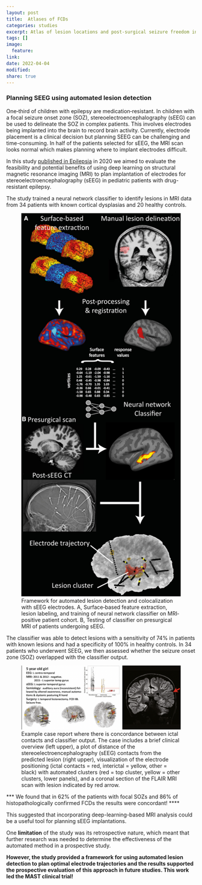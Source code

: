 ```yaml
---
layout: post
title:  Atlases of FCDs
categories: studies
excerpt: Atlas of lesion locations and post-surgical seizure freedom in FCD
tags: []
image:
  feature:
link:
date: 2022-04-04
modified:
share: true
---
```

### Planning SEEG using automated lesion detection

One‐third of children with epilepsy are medication‐resistant. In children with a focal seizure onset zone (SOZ), stereoelectroencephalography (sEEG) can be used to delineate the SOZ in complex patients. This involves electrodes being implanted into the brain to record brain activity. Currently, electrode placement is a clinical decision but planning SEEG can be challenging and time-consuming. In half of the patients selected for sEEG, the MRI scan looks normal which makes planning where to implant electrodes difficult. 

In this study [published in Epilepsia](https://www.ncbi.nlm.nih.gov/pmc/articles/PMC8432161/) in 2020 we aimed to evaluate the feasibility and potential benefits of using deep learning on structural magnetic resonance imaging (MRI) to plan implantation of electrodes for stereoelectroencephalography (sEEG) in pediatric patients with drug-resistant epilepsy. 


The study trained a neural network classifier to identify lesions in MRI data from 34 patients with known cortical dysplasias and 20 healthy controls. 

<figure>
<img src="/images/seeg_method.jpeg"
alt="Framework for automated lesion detection and colocalization with sEEG electrodes.">
<figcaption> Framework for automated lesion detection and colocalization with sEEG electrodes. A, Surface‐based feature extraction, lesion labeling, and training of neural network classifier on MRI‐positive patient cohort. B, Testing of classifier on presurgical MRI of patients undergoing sEEG.</figcaption>
</figure>

The classifier was able to detect lesions with a sensitivity of 74% in patients with known lesions and had a specificity of 100% in healthy controls. In 34 patients who underwent SEEG, we then assessed whether the  seizure onset zone (SOZ) overlapped with the classifier output. 

<figure>
<img src="/images/seeg_case.png"
alt="Example case report where there is concordance between ictal contacts and classifier output">
<figcaption>Example case report where there is concordance between ictal contacts and classifier output.  The case includes a brief clinical overview (left upper), a plot of distance of the stereoelectroencephalography (sEEG) contacts from the predicted lesion (right upper), visualization of the electrode positioning (ictal contacts = red, interictal = yellow, other = black) with automated clusters (red = top cluster, yellow = other clusters, lower panels), and a coronal section of the FLAIR MRI scan with lesion indicated by red arrow. </figcaption>
</figure>

*** We found that in 62% of the patients with focal SOZs and 86% of histopathologically confirmed FCDs the results were concordant! ****

This suggested that incorporating deep-learning-based MRI analysis could be a useful tool for planning sEEG implantations. 

One **limitation** of the study was its retrospective nature, which meant that further research was needed to determine the effectiveness of the automated method in a prospective study. 

**However, the study provided a framework for using automated lesion detection to plan optimal electrode trajectories and the results supported the prospective evaluation of this approach in future studies. This work led the MAST clinical trial!**
